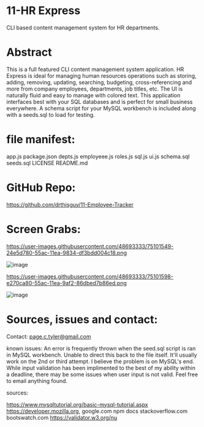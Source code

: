 # 11-HR Express
CLI based content management system for HR departments.

# Abstract

This is a full featured CLI content management system application. HR Express is ideal for managing human resources operations such as storing, adding, removing, updating, searching, budgeting, cross-referencing and more from company employees, departments, job titles, etc. The UI is naturally fluid and easy to manage with colored text. This application interfaces best with your SQL databases and is perfect for small business everywhere. A schema script for your MySQL workbench is included along with a seeds.sql to load for testing.

# file manifest:

app.js
package.json
depts.js
employeee.js
roles.js
sql.js
ui.js
schema.sql
seeds.sql
LICENSE 
README.md 



# GitHub Repo:

https://github.com/drthisguy/11-Employee-Tracker


# Screen Grabs:
https://user-images.githubusercontent.com/48693333/75101549-24e5d780-55ac-11ea-9834-df3bdd004c18.png

![image](https://user-images.githubusercontent.com/48693333/75101549-24e5d780-55ac-11ea-9834-df3bdd004c18.png)

https://user-images.githubusercontent.com/48693333/75101598-e270ca80-55ac-11ea-9af2-86dbed7b86ed.png

![image](https://user-images.githubusercontent.com/48693333/75101598-e270ca80-55ac-11ea-9af2-86dbed7b86ed.png)

# Sources, issues and contact:

Contact: page.c.tyler@gmail.com

known issues:
An error is frequently thrown when the seed.sql script is ran in MySQL workbench.  Unable to direct this back to the file itself. It'll usually work on the 2nd or third attempt. I believe the problem is on MySQL's end.  
While input validation has been implimented to the best of my ability within a deadline, there may be some issues when user input is not valid.  Feel free to email anything found. 

sources:

https://www.mysqltutorial.org/basic-mysql-tutorial.aspx
https://developer.mozilla.org, 
google.com 
npm docs
stackoverflow.com
bootswatch.com
https://validator.w3.org/nu


